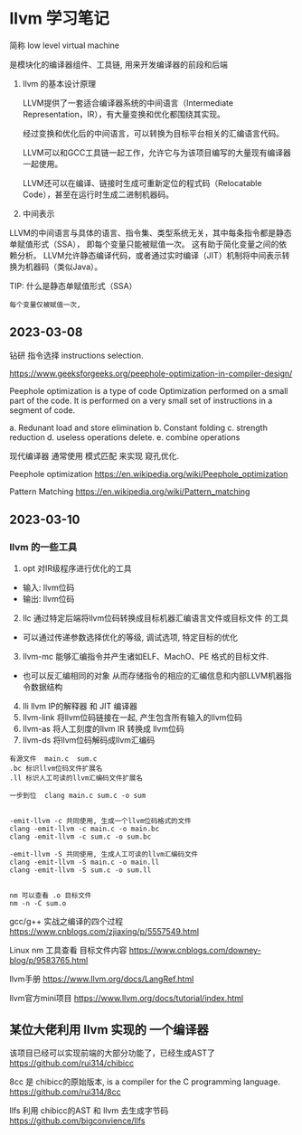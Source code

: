 # llvm 学习笔记

简称 low level virtual machine

是模块化的编译器组件、工具链, 用来开发编译器的前段和后端

1. llvm 的基本设计原理

    LLVM提供了一套适合编译器系统的中间语言（Intermediate Representation，IR），有大量变换和优化都围绕其实现。

    经过变换和优化后的中间语言，可以转换为目标平台相关的汇编语言代码。

    LLVM可以和GCC工具链一起工作，允许它与为该项目编写的大量现有编译器一起使用。

    LLVM还可以在编译、链接时生成可重新定位的程式码（Relocatable Code），甚至在运行时生成二进制机器码。




2. 中间表示

LLVM的中间语言与具体的语言、指令集、类型系统无关，其中每条指令都是静态单赋值形式（SSA）， 
即每个变量只能被赋值一次。
这有助于简化变量之间的依赖分析。
LLVM允许静态编译代码，或者通过实时编译（JIT）机制将中间表示转换为机器码（类似Java）。


TIP: 什么是静态单赋值形式（SSA）
```
每个变量仅被赋值一次, 
```






## 2023-03-08 

钻研 指令选择 instructions selection.

https://www.geeksforgeeks.org/peephole-optimization-in-compiler-design/

Peephole optimization is a type of code Optimization performed on a small part of the code. It is performed on a very small set of instructions in a segment of code.


a. Redunant load and store elimination
b. Constant folding
c. strength reduction
d. useless operations delete.
e. combine operations


现代编译器 通常使用 模式匹配 来实现 窥孔优化. 

Peephole optimization
https://en.wikipedia.org/wiki/Peephole_optimization

Pattern Matching
https://en.wikipedia.org/wiki/Pattern_matching


## 2023-03-10

### llvm 的一些工具

1. opt 对IR级程序进行优化的工具
  - 输入: llvm位码
  - 输出: llvm位码
2. llc 通过特定后端将llvm位码转换成目标机器汇编语言文件或目标文件 的工具
  - 可以通过传递参数选择优化的等级, 调试选项, 特定目标的优化
3. llvm-mc 能够汇编指令并产生诸如ELF、MachO、PE 格式的目标文件.
  - 也可以反汇编相同的对象 从而存储指令的相应的汇编信息和内部LLVM机器指令数据结构
4. lli   llvm IP的解释器 和 JIT 编译器
5. llvm-link  将llvm位码链接在一起, 产生包含所有输入的llvm位码
6. llvm-as  将人工刻度的llvm IR 转换成 llvm位码
7. llvm-ds 将llvm位码解码成llvm汇编码


```
有源文件  main.c  sum.c
.bc 标识llvm位码文件扩展名
.ll 标识人工可读的llvm汇编码文件扩展名

一步到位  clang main.c sum.c -o sum


-emit-llvm -c 共同使用, 生成一个llvm位码格式的文件
clang -emit-llvm -c main.c -o main.bc
clang -emit-llvm -c sum.c -o sum.bc

-emit-llvm -S 共同使用, 生成人工可读的llvm汇编码文件
clang -emit-llvm -S main.c -o main.ll
clang -emit-llvm -S sum.c -o sum.ll


nm 可以查看 .o 目标文件
nm -n -C sum.o  

```

gcc/g++ 实战之编译的四个过程
https://www.cnblogs.com/zjiaxing/p/5557549.html

Linux nm 工具查看 目标文件内容
https://www.cnblogs.com/downey-blog/p/9583765.html


llvm手册
https://www.llvm.org/docs/LangRef.html

llvm官方mini项目
https://www.llvm.org/docs/tutorial/index.html


## 某位大佬利用 llvm 实现的 一个编译器

该项目已经可以实现前端的大部分功能了，已经生成AST了
https://github.com/rui314/chibicc

8cc 是 chibicc的原始版本, is a compiler for the C programming language.
https://github.com/rui314/8cc

llfs 利用 chibicc的AST  和 llvm 去生成字节码
https://github.com/bigconvience/llfs
